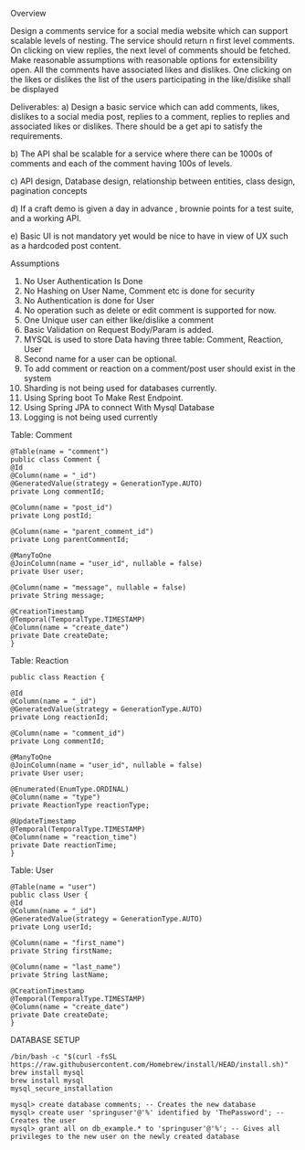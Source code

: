 Overview

Design a comments service for a social media website which can support scalable levels
of nesting. The service should return n first level comments. On clicking on view replies,
the next level of comments should be fetched. Make reasonable assumptions with
reasonable options for extensibility open. All the comments have associated likes and
dislikes. One clicking on the likes or dislikes the list of the users participating in the
like/dislike shall be displayed

Deliverables:
a) Design a basic service which can add comments, likes, dislikes to a social media
post, replies to a comment, replies to replies and associated likes or dislikes.
There should be a get api to satisfy the requirements.

b) The API shal be scalable for a service where there can be 1000s of comments
and each of the comment having 100s of levels.

c) API design, Database design, relationship between entities, class design,
pagination concepts

d) If a craft demo is given a day in advance , brownie points for a test suite, and a
working API.


e) Basic UI is not mandatory yet would be nice to have in view of UX such as a
hardcoded post content.


Assumptions
1. No User Authentication Is Done
2. No Hashing on User Name, Comment etc is done for security
3. No Authentication is done for User 
4. No operation such as delete or edit comment is supported for now.
5. One Unique user can either like/dislike a comment
6. Basic Validation on Request Body/Param is added.
7. MYSQL is used to store Data having three table: Comment, Reaction, User
8. Second name for a user can be optional.
9. To add comment or reaction on a comment/post user should exist in the system
10. Sharding is not being used for databases currently.
11. Using Spring boot To Make Rest Endpoint.
12. Using Spring JPA to connect With Mysql Database
13. Logging is not being used currently


Table: Comment

    @Table(name = "comment")
    public class Comment {
    @Id
    @Column(name = "_id")
    @GeneratedValue(strategy = GenerationType.AUTO)
    private Long commentId;

    @Column(name = "post_id")
    private Long postId;

    @Column(name = "parent_comment_id")
    private Long parentCommentId;

    @ManyToOne
    @JoinColumn(name = "user_id", nullable = false)
    private User user;

    @Column(name = "message", nullable = false)
    private String message;

    @CreationTimestamp
    @Temporal(TemporalType.TIMESTAMP)
    @Column(name = "create_date")
    private Date createDate;
    }


Table: Reaction


    public class Reaction {

    @Id
    @Column(name = "_id")
    @GeneratedValue(strategy = GenerationType.AUTO)
    private Long reactionId;

    @Column(name = "comment_id")
    private Long commentId;

    @ManyToOne
    @JoinColumn(name = "user_id", nullable = false)
    private User user;

    @Enumerated(EnumType.ORDINAL)
    @Column(name = "type")
    private ReactionType reactionType;

    @UpdateTimestamp
    @Temporal(TemporalType.TIMESTAMP)
    @Column(name = "reaction_time")
    private Date reactionTime;
    }

Table: User

    @Table(name = "user")
    public class User {
    @Id
    @Column(name = "_id")
    @GeneratedValue(strategy = GenerationType.AUTO)
    private Long userId;

    @Column(name = "first_name")
    private String firstName;

    @Column(name = "last_name")
    private String lastName;

    @CreationTimestamp
    @Temporal(TemporalType.TIMESTAMP)
    @Column(name = "create_date")
    private Date createDate;
    }

DATABASE SETUP

    /bin/bash -c "$(curl -fsSL https://raw.githubusercontent.com/Homebrew/install/HEAD/install.sh)"
    brew install mysql
    brew install mysql
    mysql_secure_installation

    mysql> create database comments; -- Creates the new database
    mysql> create user 'springuser'@'%' identified by 'ThePassword'; -- Creates the user
    mysql> grant all on db_example.* to 'springuser'@'%'; -- Gives all privileges to the new user on the newly created database





